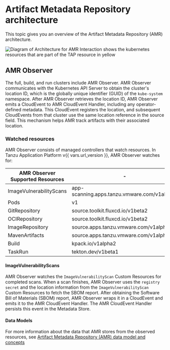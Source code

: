 # Artifact Metadata Repository architecture

This topic gives you an overview of the Artifact Metadata Repository (AMR) architecture.

![Diagram of Architecture for AMR Interaction shows the kubernetes resources that are part of the TAP resource in yellow](../images/amr-arch.png)

## <a id='amr-observer'></a> AMR Observer

The full, build, and run clusters include AMR Observer.
AMR Observer communicates with the Kubernetes API Server to obtain the cluster's 
location ID, which is the globally unique identifier (GUID) of the `kube-system` 
namespace. 
After AMR Observer retrieves the location ID, AMR Observer emits a CloudEvent to 
AMR CloudEvent Handler, including any operator-defined metadata. 
This CloudEvent registers the location, and subsequent CloudEvents from that 
cluster use the same location reference in the source field. 
This mechanism helps AMR track artifacts with their associated location.

### <a id='watched-resources'></a> Watched resources

AMR Observer consists of managed controllers that watch resources. In Tanzu
Application Platform v{{ vars.url_version }}, AMR Observer watches for:

<table>
  <thead>
    <tr>
      <th>AMR Observer Supported Resources</th>
      <th>-</th>
    </tr>
  </thead>
  <tbody>
    <tr>
      <td>ImageVulnerabilityScans</td>
      <td>app-scanning.apps.tanzu.vmware.com/v1alpha1</td>
    </tr>
    <tr>
      <td>Pods</td>
      <td>v1</td>
    </tr>
    <tr>
      <td>GitRepository</td>
      <td>source.toolkit.fluxcd.io/v1beta2</td>
    </tr>
    <tr>
      <td>OCIRepository</td>
      <td>source.toolkit.fluxcd.io/v1beta2</td>
    </tr>
    <tr>
      <td>ImageRepository</td>
      <td>source.apps.tanzu.vmware.com/v1alpha1</td>
    </tr>
    <tr>
      <td>MavenArtifacts</td>
      <td>source.apps.tanzu.vmware.com/v1alpha1</td>
    </tr>
    <tr>
      <td>Build</td>
      <td>kpack.io/v1alpha2</td>
    </tr>
    <tr>
      <td>TaskRun</td>
      <td>tekton.dev/v1beta1</td>
    </tr>
  </tbody>
</table>

#### <a id='imagevulnerabilityscans'></a> ImageVulnerabilityScans

AMR Observer watches the `ImageVulnerabilityScan` Custom Resources for
completed scans. When a scan finishes, AMR Observer uses the 
`registry secret` and the location information from the `ImageVulnerabilityScan` 
Custom Resources to fetch the SBOM report. 
After obtaining the Software Bill of Materials (SBOM) report, AMR Observer 
wraps it in a CloudEvent and emits it to the AMR CloudEvent Handler. The AMR 
CloudEvent Handler persists this event in the Metadata Store.

#### <a id='data-models'></a> Data Models

For more information about the data that AMR stores from the observed resources, 
see [Artifact Metadata Repository (AMR) data model and concepts](./data-model-and-concepts.hbs.md)
